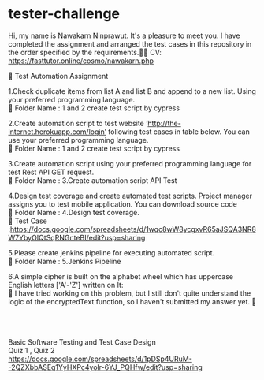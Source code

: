 # tester-challenge
Hi, my name is Nawakarn Ninprawut. It's a pleasure to meet you. I have completed the assignment and arranged the test cases in this repository in the order specified by the requirements.🙏🏻
CV: https://fasttutor.online/cosmo/nawakarn.php


🌈 Test Automation Assignment<br>

1.Check duplicate items from list A and list B and append to a new list. Using your
preferred programming language.<br>
📌 Folder Name : 1 and 2 create test script by cypress<br>


2.Create automation script to test website ‘http://the-internet.herokuapp.com/login’
following test cases in table below. You can use your preferred programming
language.<br>
📌 Folder Name : 1 and 2 create test script by cypress<br>


3.Create automation script using your preferred programming language for test Rest
API GET request.<br>
📌 Folder Name : 3.Create automation script API Test<br>


4.Design test coverage and create automated test scripts. Project manager assigns you
to test mobile application. You can download source code <br>
📌 Folder Name : 4.Design test coverage.<br>
📌 Test Case :https://docs.google.com/spreadsheets/d/1wqc8wW8ycgxvR65aJSQA3NR8W7YbyOIQtSqRNGnteBI/edit?usp=sharing


5.Please create jenkins pipeline for executing automated script.<br>
📌 Folder Name : 5.Jenkins Pipeline <br>


6.A simple cipher is built on the alphabet wheel which has uppercase English letters
['A'-'Z'] written on It:<br>
📌 I have tried working on this problem, but I still don't quite understand the logic of the encryptedText function, so I haven't submitted my answer yet. 🥲
<br><br><br><br>

Basic Software Testing and Test Case Design<br>
Quiz 1 , Quiz 2 <br>
https://docs.google.com/spreadsheets/d/1pDSp4URuM--2QZXbbASEq1YyHXPc4yolr-6YJ_PQHfw/edit?usp=sharing

